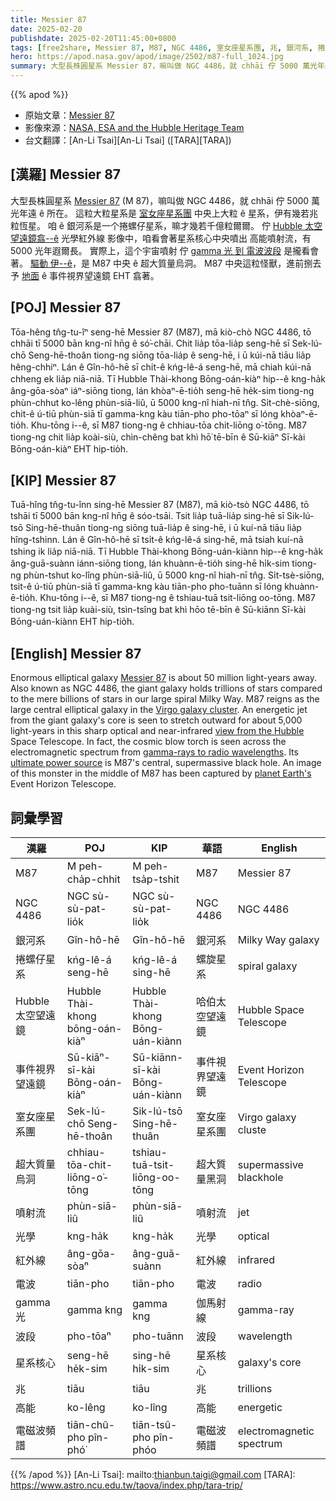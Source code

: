 ```yaml
---
title: Messier 87
date: 2025-02-20
publishdate: 2025-02-20T11:45:00+0800
tags: [free2share, Messier 87, M87, NGC 4486, 室女座星系團, 兆, 銀河系, 捲螺仔星系, Hubble 太空望遠鏡, 光學, 紅外線, gamma 光, 電波, 波段, 星系核心, 高能, 噴射流, 超大質量烏洞, 事件視界望遠鏡, EHT, 電磁波頻譜]
hero: https://apod.nasa.gov/apod/image/2502/m87-full_1024.jpg
summary: 大型長株圓星系 Messier 87，嘛叫做 NGC 4486，就 chhāi 佇 5000 萬光年遠 ê 所在。
---
```


{{% apod %}}

- 原始文章：[Messier 87](https://apod.nasa.gov/apod/ap250220.html)
- 影像來源：[NASA, ESA and the Hubble Heritage Team](https://hubblesite.org/)
- 台文翻譯：[An-Li Tsai][An-Li Tsai] ([TARA][TARA])

## [漢羅] Messier 87
大型長株圓星系 [Messier 87][Messier 87] (M 87)，嘛叫做 NGC 4486，就 chhāi 佇 5000 萬光年遠 ê 所在。
這粒大粒星系是 [室女座星系團][Virgo galaxy cluster] 中央上大粒 ê 星系，伊有幾若兆粒恆星。
咱 ê 銀河系是一个捲螺仔星系，嘛才幾若千億粒爾爾。
佇 [Hubble 太空望遠鏡翕--ê][view from the Hubble] 光學紅外線 影像中，咱看會著星系核心中央噴出 高能噴射流，有 5000 光年遐爾長。
實際上，這个宇宙噴射 佇 [gamma 光 到 電波波段][gamma-rays to radio wavelengths] 是攏看會著。
[驅動 伊--ê][ultimate power source]，是 M87 中央 ê 超大質量烏洞。
M87 中央這粒怪獸，進前捌去予 [地面][planet Earth's] ê 事件視界望遠鏡 EHT 翕著。

## [POJ] Messier 87
Tōa-hêng tn̂g-tu-îⁿ seng-hē Messier 87 (M87), mā kiò-chò NGC 4486, tō chhāi tī 5000 bān kng-nî hn̄g ê só͘-chāi.
Chit lia̍p tōa-lia̍p seng-hē sī Sek-lú-chō Seng-hē-thoân tiong-ng siōng tōa-lia̍p ê seng-hē, i ū kúi-nā tiāu lia̍p hêng-chhiⁿ.
Lán ê Gîn-hô-hē sī chi̍t-ê kńg-lê-á seng-hē, mā chiah kúi-nā chheng ek lia̍p niā-niā.
Tī Hubble Thài-khong Bōng-oán-kiàⁿ hip--ê kng-ha̍k âng-gōa-sòaⁿ iáⁿ-siōng tiong, lán khòaⁿ-ē-tio̍h seng-hē he̍k-sim tiong-ng phùn-chhut ko-lêng phùn-siā-liû, ū 5000 kng-nî hiah-nī tn̂g.
Si̍t-chè-siōng, chit-ê ú-tiū phùn-siā tī gamma-kng kàu tiān-pho pho-tōaⁿ sī lóng khòaⁿ-ē-tio̍h.
Khu-tōng i--ê, sī M87 tiong-ng ê chhiau-tōa chit-liōng o͘-tōng.
M87 tiong-ng chit lia̍p koài-siù, chìn-chêng bat khì hō͘ tē-bīn ê Sū-kiāⁿ Sī-kài Bōng-oán-kiàⁿ EHT hip-tio̍h.

## [KIP] Messier 87
Tuā-hîng tn̂g-tu-înn sing-hē Messier 87 (M87), mā kiò-tsò NGC 4486, tō tshāi tī 5000 bān kng-nî hn̄g ê sóo-tsāi.
Tsit lia̍p tuā-lia̍p sing-hē sī Sik-lú-tsō Sing-hē-thuân tiong-ng siōng tuā-lia̍p ê sing-hē, i ū kuí-nā tiāu lia̍p hîng-tshinn.
Lán ê Gîn-hô-hē sī tsi̍t-ê kńg-lê-á sing-hē, mā tsiah kuí-nā tshing ik lia̍p niā-niā.
Tī Hubble Thài-khong Bōng-uán-kiànn hip--ê kng-ha̍k âng-guā-suànn iánn-siōng tiong, lán khuànn-ē-tio̍h sing-hē hi̍k-sim tiong-ng phùn-tshut ko-lîng phùn-siā-liû, ū 5000 kng-nî hiah-nī tn̂g.
Si̍t-tsè-siōng, tsit-ê ú-tiū phùn-siā tī gamma-kng kàu tiān-pho pho-tuānn sī lóng khuànn-ē-tio̍h.
Khu-tōng i--ê, sī M87 tiong-ng ê tshiau-tuā tsit-liōng oo-tōng.
M87 tiong-ng tsit lia̍p kuài-siù, tsìn-tsîng bat khì hōo tē-bīn ê Sū-kiānn Sī-kài Bōng-uán-kiànn EHT hip-tio̍h.

## [English] Messier 87
Enormous elliptical galaxy [Messier 87][Messier 87] is about 50 million light-years away.
Also known as NGC 4486, the giant galaxy holds trillions of stars compared to the mere billions of stars in our large spiral Milky Way.
M87 reigns as the large central elliptical galaxy in the [Virgo galaxy cluster][Virgo galaxy cluster].
An energetic jet from the giant galaxy's core is seen to stretch outward for about 5,000 light-years in this sharp optical and near-infrared [view from the Hubble][view from the Hubble] Space Telescope.
In fact, the cosmic blow torch is seen across the electromagnetic spectrum from [gamma-rays to radio wavelengths][gamma-rays to radio wavelengths].
Its [ultimate power source][ultimate power source] is M87's central, supermassive black hole.
An image of this monster in the middle of M87 has been captured by [planet Earth's][planet Earth's] Event Horizon Telescope.

## 詞彙學習
|漢羅|POJ|KIP|華語|English|
|-|-|-|-|-|
| M87 | M peh-cha̍p-chhit | M peh-tsa̍p-tshit | M87 | Messier 87 |
| NGC 4486 | NGC sù-sù-pat-lio̍k | NGC sù-sù-pat-lio̍k | NGC 4486 | NGC 4486 |
| 銀河系 | Gîn-hô-hē | Gîn-hô-hē | 銀河系 | Milky Way galaxy |
| 捲螺仔星系 | kńg-lê-á seng-hē | kńg-lê-á sing-hē | 螺旋星系 | spiral galaxy |
| Hubble 太空望遠鏡 | Hubble Thài-khong bōng-oán-kiàⁿ | Hubble Thài-khong Bōng-uán-kiànn | 哈伯太空望遠鏡 | Hubble Space Telescope |
| 事件視界望遠鏡 | Sū-kiāⁿ-sī-kài Bōng-oán-kiàⁿ | Sū-kiānn-sī-kài Bōng-uán-kiànn | 事件視界望遠鏡 | Event Horizon Telescope |
| 室女座星系團 | Sek-lú-chō Seng-hē-thoân | Sik-lú-tsō Sing-hē-thuân | 室女座星系團 | Virgo galaxy cluste |
| 超大質量烏洞 | chhiau-tōa-chit-liōng-o͘-tōng | tshiau-tuā-tsit-liōng-oo-tōng | 超大質量黑洞 | supermassive blackhole |
| 噴射流 | phùn-siā-liû | phùn-siā-liû | 噴射流 | jet |
| 光學 | kng-ha̍k | kng-ha̍k | 光學 | optical |
| 紅外線 | âng-gōa-sòaⁿ | âng-guā-suànn | 紅外線 | infrared |
| 電波 | tiān-pho | tiān-pho | 電波 | radio |
| gamma 光 | gamma kng | gamma kng | 伽馬射線 | gamma-ray |
| 波段 | pho-tōaⁿ | pho-tuānn | 波段 | wavelength |
| 星系核心 | seng-hē he̍k-sim | sing-hē hi̍k-sim | 星系核心 | galaxy's core |
| 兆 | tiāu | tiāu | 兆 | trillions |
| 高能 | ko-lêng | ko-lîng | 高能 | energetic |
| 電磁波頻譜 | tiān-chû-pho pîn-phó͘ | tiān-tsû-pho pîn-phóo | 電磁波頻譜 | electromagnetic spectrum |

{{% /apod %}}
[An-Li Tsai]: mailto:thianbun.taigi@gmail.com
[TARA]: https://www.astro.ncu.edu.tw/taova/index.php/tara-trip/

[copyright]: https://apod.nasa.gov/apod/fap/lib/about_apod.html#srapply
[License3]: https://creativecommons.org/licenses/by-nc-nd/3.0/
[License2]:https://creativecommons.org/licenses/by-nc-nd/2.0/

[Messier 87]:https://science.nasa.gov/mission/hubble/science/explore-the-night-sky/hubble-messier-catalog/messier-87/
[Virgo galaxy cluster]:https://apod.nasa.gov/apod/ap230526.html
[view from the Hubble]:https://hubblesite.org/contents/media/images/2000/20/968-Image
[gamma-rays to radio wavelengths]:https://eventhorizontelescope.org/blog/m87s-powerful-jet-unleashes-rare-gamma-ray-outburst
[ultimate power source]:https://apod.nasa.gov/apod/ap240509.html
[planet Earth's]:https://ui.adsabs.harvard.edu/abs/2019ApJ...875L...1E/abstract

